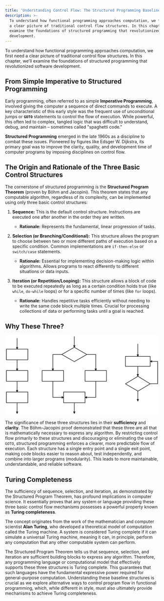 ```yaml
---
title: 'Understanding Control Flow: The Structured Programming Baseline'
description: >-
  To understand how functional programming approaches computation, we first need
  a clear picture of traditional control flow structures. In this chapter, we'll
  examine the foundations of structured programming that revolutionized software
  development.
---
```

To understand how functional programming approaches computation, we first need a clear picture of traditional control flow structures. In this chapter, we'll examine the foundations of structured programming that revolutionized software development.

## From Simple Imperative to Structured Programming

Early programming, often referred to as simple **Imperative Programming**, involved giving the computer a sequence of direct commands to execute. A key characteristic of this early style was the frequent use of unconditional jumps or **`GOTO`** statements to control the flow of execution. While powerful, this often led to complex, tangled logic that was difficult to understand, debug, and maintain – sometimes called "spaghetti code."

**Structured Programming** emerged in the late 1960s as a discipline to combat these issues. Pioneered by figures like Edsger W. Dijkstra, its primary goal was to improve the clarity, quality, and development time of computer programs by imposing disciplines on control flow.

## The Origin and Rationale of the Three Basic Control Structures

The cornerstone of structured programming is the **Structured Program Theorem** (proven by Böhm and Jacopini). This theorem states that any computable algorithm, regardless of its complexity, can be implemented using only three basic control structures:

1.  **Sequence:** This is the default control structure. Instructions are executed one after another in the order they are written.

    -   **Rationale:** Represents the fundamental, linear progression of tasks.

2.  **Selection (or Branching/Conditional):** This structure allows the program to choose between two or more different paths of execution based on a specific condition. Common implementations are `if-then-else` or `switch/case` statements.

    -   **Rationale:** Essential for implementing decision-making logic within algorithms. Allows programs to react differently to different situations or data inputs.

3.  **Iteration (or Repetition/Looping):** This structure allows a block of code to be executed repeatedly as long as a certain condition holds true (like `while`, `do-while` loops) or for a specific number of times (like `for` loops).

    -   **Rationale:** Handles repetitive tasks efficiently without needing to write the same code block multiple times. Crucial for processing collections of data or performing tasks until a goal is reached.

## Why These Three?

![Image of Sequence, Selection, Iteration flowchart symbols](https://raw.githubusercontent.com/ken-okabe/web-images5/main/img_1744474477850.png)

The significance of these three structures lies in their **sufficiency** and **clarity**. The Böhm-Jacopini proof demonstrated that these three are all that is mathematically necessary to express any algorithm. By restricting control flow primarily to these structures and discouraging or eliminating the use of `GOTO`, structured programming enforces a clearer, more predictable flow of execution. Each structure has a single entry point and a single exit point, making code blocks easier to reason about, test independently, and combine into larger programs (modularity). This leads to more maintainable, understandable, and reliable software.

## Turing Completeness

The sufficiency of sequence, selection, and iteration, as demonstrated by the Structured Program Theorem, has profound implications in computer science. It essentially proves that any system or language providing these three basic control flow mechanisms possesses a powerful property known as **Turing completeness**.

The concept originates from the work of the mathematician and computer scientist **Alan Turing**, who developed a theoretical model of computation called the Turing machine. A system is considered Turing complete if it can simulate a universal Turing machine, meaning it can, in principle, perform any computation that any other computable system can perform.

The Structured Program Theorem tells us that sequence, selection, and iteration are sufficient building blocks to express any algorithm. Therefore, any programming language or computational model that effectively supports these three structures is Turing complete. This guarantees that such languages have the fundamental expressive power required for general-purpose computation. Understanding these baseline structures is crucial as we explore alternative ways to control program flow in functional programming, which, while different in style, must also ultimately provide mechanisms to achieve Turing completeness.
